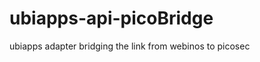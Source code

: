 ubiapps-api-picoBridge
======================

ubiapps adapter bridging the link from webinos to picosec
